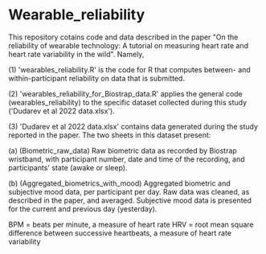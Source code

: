 # Wearable_reliability

This repository cotains code and data described in the paper "On the reliability of wearable technology: A tutorial on measuring heart rate and heart rate variability in the wild". Namely,

(1) 'wearables_reliability.R' is the code for R that computes between- and within-participant reliability on data that is submitted.

(2) 'wearables_reliability_for_Biostrap_data.R' applies the general code (wearables_reliability) to the specific dataset collected during this study ('Dudarev et al 2022 data.xlsx').

(3) 'Dudarev et al 2022 data.xlsx' contains data generated during the study reported in the paper.
The two sheets in this dataset present:

(a) (Biometric_raw_data) Raw biometric data as recorded by Biostrap wristband, with participant number, date and time of the recording, and participants' state (awake or sleep).

(b) (Aggregated_biometrics_with_mood) Aggregated biometric and subjective mood data, per participant per day. Raw data was cleaned, as described in the paper, and averaged. Subjective mood data is presented for the current and previous day (yesterday).

BPM = beats per minute, a measure of heart rate
HRV = root mean square difference between successive heartbeats, a measure of heart rate variability
